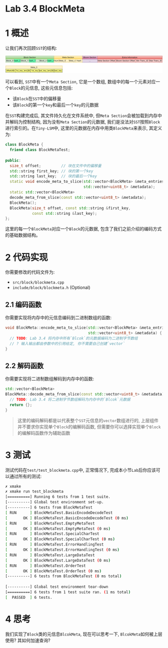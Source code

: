 # Lab 3.4 BlockMeta
# 1 概述
让我们再次回顾`SST`的结构:

![SST-Arch](../images/lab3/SST.drawio.png)

可以看到, `SST`中有一个`Meta Section`, 它是一个数组, 数组中的每一个元素对应一个`Block`的元信息, 这些元信息包括:
- 该`Block`在`SST`中的偏移量
- 该`Block`的第一个`key`和最后一个`key`的元数据

在`SST`构建完成后, 其文件持久化在文件系统中, 但`Meta Section`会被加载到内存中并解码为控制结构, 因为没有`Meta Section`的元数据, 我们是没法对`SST`按照`Block`进行索引的。在`Tiny-LSM`中, 这里的元数据在内存中用类`BlockMeta`来表示, 其定义为:
```cpp
class BlockMeta {
  friend class BlockMetaTest;

public:
  size_t offset;         // 块在文件中的偏移量
  std::string first_key; // 块的第一个key
  std::string last_key;  // 块的最后一个key
  static void encode_meta_to_slice(std::vector<BlockMeta> &meta_entries,
                                   std::vector<uint8_t> &metadata);
  static std::vector<BlockMeta>
  decode_meta_from_slice(const std::vector<uint8_t> &metadata);
  BlockMeta();
  BlockMeta(size_t offset, const std::string &first_key,
            const std::string &last_key);
};
```

这里的每一个`BlockMeta`对应一个`Block`的元数据, 包含了我们之前介绍的编码方式的基础数据结构。

# 2 代码实现
你需要修改的代码文件为:
- `src/block/blockmeta.cpp`
- `include/block/blockmeta.h` (Optional)

## 2.1 编码函数
你需要实现将内存中的元信息编码到二进制数组的函数:
```cpp
void BlockMeta::encode_meta_to_slice(std::vector<BlockMeta> &meta_entries,
                                     std::vector<uint8_t> &metadata) {
  // TODO: Lab 3.4 将内存中所有`Blcok`的元数据编码为二进制字节数组
  // ? 输入输出都由参数中的引用给定, 你不需要自己创建`vector`
}
```

## 2.2 解码函数
你需要实现将二进制数组解码到内存中的函数:
```cpp
std::vector<BlockMeta>
BlockMeta::decode_meta_from_slice(const std::vector<uint8_t> &metadata) {
  // TODO: Lab 3.4 将二进制字节数组解码为内存中的`Blcok`元数据
  return {};
}
```

> 这里的编码解码都是以代表整个`SST`元信息的`vector`数组进行的, 上层组件并不要求你实现单个`Block`的编解码函数, 但需要你可以选择实现单个`Block`的编解码函数作为辅助函数

# 3 测试
测试代码在`test/test_blockmeta.cpp`中, 正常情况下, 完成本小节`Lab`后你应该可以通过所有的测试:
```bash
✗ xmake
✗ xmake run test_blockmeta
[==========] Running 6 tests from 1 test suite.
[----------] Global test environment set-up.
[----------] 6 tests from BlockMetaTest
[ RUN      ] BlockMetaTest.BasicEncodeDecodeTest
[       OK ] BlockMetaTest.BasicEncodeDecodeTest (0 ms)
[ RUN      ] BlockMetaTest.EmptyMetaTest
[       OK ] BlockMetaTest.EmptyMetaTest (0 ms)
[ RUN      ] BlockMetaTest.SpecialCharTest
[       OK ] BlockMetaTest.SpecialCharTest (0 ms)
[ RUN      ] BlockMetaTest.ErrorHandlingTest
[       OK ] BlockMetaTest.ErrorHandlingTest (0 ms)
[ RUN      ] BlockMetaTest.LargeDataTest
[       OK ] BlockMetaTest.LargeDataTest (0 ms)
[ RUN      ] BlockMetaTest.OrderTest
[       OK ] BlockMetaTest.OrderTest (0 ms)
[----------] 6 tests from BlockMetaTest (0 ms total)

[----------] Global test environment tear-down
[==========] 6 tests from 1 test suite ran. (1 ms total)
[  PASSED  ] 6 tests.
```

# 4 思考
我们实现了`Block`类的元信息`BlcokMeta`, 现在可以思考一下, `BlcokMeta`如何被上层使用? 其如何加速查询?

